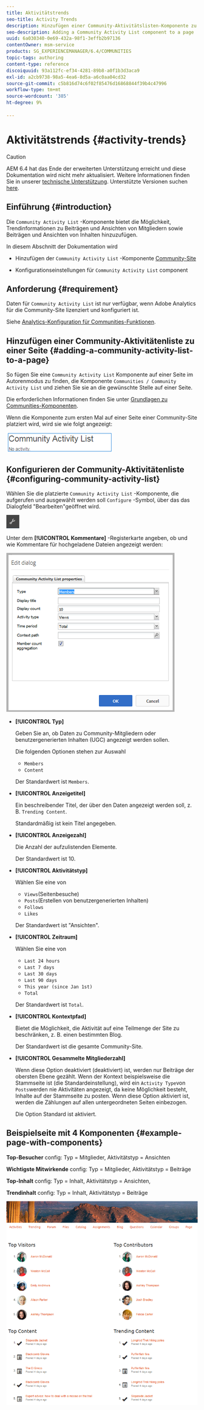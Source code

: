 ```yaml
---
title: Aktivitätstrends
seo-title: Activity Trends
description: Hinzufügen einer Community-Aktivitätslisten-Komponente zu einer Seite
seo-description: Adding a Community Activity List component to a page
uuid: 6a030340-0e69-432a-98f1-3effb2b97136
contentOwner: msm-service
products: SG_EXPERIENCEMANAGER/6.4/COMMUNITIES
topic-tags: authoring
content-type: reference
discoiquuid: 93a112fc-ef34-4281-89b8-a0f1b3d3aca9
exl-id: a2cb9738-98a5-4ea6-8d5a-a6c0aa04cd32
source-git-commit: c5b816d74c6f02f85476d16868844f39b4c47996
workflow-type: tm+mt
source-wordcount: '385'
ht-degree: 9%

---
```


# Aktivitätstrends {#activity-trends}

>[!CAUTION]
>
>AEM 6.4 hat das Ende der erweiterten Unterstützung erreicht und diese Dokumentation wird nicht mehr aktualisiert. Weitere Informationen finden Sie in unserer [technische Unterstützung](https://helpx.adobe.com/de/support/programs/eol-matrix.html). Unterstützte Versionen suchen [here](https://experienceleague.adobe.com/docs/?lang=de).

## Einführung {#introduction}

Die `Community Activity List` -Komponente bietet die Möglichkeit, Trendinformationen zu Beiträgen und Ansichten von Mitgliedern sowie Beiträgen und Ansichten von Inhalten hinzuzufügen.

In diesem Abschnitt der Dokumentation wird

* Hinzufügen der `Community Activity List` -Komponente [Community-Site](overview.md#community-sites)

* Konfigurationseinstellungen für `Community Activity List` component

## Anforderung {#requirement}

Daten für `Community Activity List` ist nur verfügbar, wenn Adobe Analytics für die Community-Site lizenziert und konfiguriert ist.

Siehe [Analytics-Konfiguration für Communities-Funktionen](analytics.md).

## Hinzufügen einer Community-Aktivitätenliste zu einer Seite {#adding-a-community-activity-list-to-a-page}

So fügen Sie eine `Community Activity List` Komponente auf einer Seite im Autorenmodus zu finden, die Komponente `Communities / Community Activity List` und ziehen Sie sie an die gewünschte Stelle auf einer Seite.

Die erforderlichen Informationen finden Sie unter [Grundlagen zu Communities-Komponenten](basics.md).

Wenn die Komponente zum ersten Mal auf einer Seite einer Community-Site platziert wird, wird sie wie folgt angezeigt:

![chlimage_1-227](assets/chlimage_1-227.png)

## Konfigurieren der Community-Aktivitätenliste  {#configuring-community-activity-list}

Wählen Sie die platzierte `Community Activity List` -Komponente, die aufgerufen und ausgewählt werden soll `Configure` -Symbol, über das das Dialogfeld &quot;Bearbeiten&quot;geöffnet wird.

![chlimage_1-228](assets/chlimage_1-228.png)

Unter dem **[!UICONTROL Kommentare]** -Registerkarte angeben, ob und wie Kommentare für hochgeladene Dateien angezeigt werden:

![chlimage_1-229](assets/chlimage_1-229.png)

* **[!UICONTROL Typ]**

   Geben Sie an, ob Daten zu Community-Mitgliedern oder benutzergenerierten Inhalten (UGC) angezeigt werden sollen.

   Die folgenden Optionen stehen zur Auswahl
   * `Members`
   * `Content`

   Der Standardwert ist `Members`.

* **[!UICONTROL Anzeigetitel]**

   Ein beschreibender Titel, der über den Daten angezeigt werden soll, z. B. `Trending Content`.

   Standardmäßig ist kein Titel angegeben.

* **[!UICONTROL Anzeigezahl]**

   Die Anzahl der aufzulistenden Elemente.

   Der Standardwert ist 10.

* **[!UICONTROL Aktivitätstyp]**

   Wählen Sie eine von
   * `Views`(Seitenbesuche)
   * `Posts`(Erstellen von benutzergenerierten Inhalten)
   * `Follows`
   * `Likes`

   Der Standardwert ist &quot;Ansichten&quot;.

* **[!UICONTROL Zeitraum]**

   Wählen Sie eine von
   * `Last 24 hours`
   * `Last 7 days`
   * `Last 30 days`
   * `Last 90 days`
   * `This year (since Jan 1st)`
   * `Total`

   Der Standardwert ist `Total`.

* **[!UICONTROL Kontextpfad]**

   Bietet die Möglichkeit, die Aktivität auf eine Teilmenge der Site zu beschränken, z. B. einen bestimmten Blog.

   Der Standardwert ist die gesamte Community-Site.

* **[!UICONTROL Gesammelte Mitgliederzahl]**

   Wenn diese Option deaktiviert (deaktiviert) ist, werden nur Beiträge der obersten Ebene gezählt. Wenn der Kontext beispielsweise die Stammseite ist (die Standardeinstellung), wird ein `Activity Type`von `Posts`werden nie Aktivitäten angezeigt, da keine Möglichkeit besteht, Inhalte auf der Stammseite zu posten. Wenn diese Option aktiviert ist, werden die Zählungen auf allen untergeordneten Seiten einbezogen.

   Die Option Standard ist aktiviert.

## Beispielseite mit 4 Komponenten {#example-page-with-components}

**Top-Besucher** config: Typ = Mitglieder, Aktivitätstyp = Ansichten

**Wichtigste Mitwirkende** config: Typ = Mitglieder, Aktivitätstyp = Beiträge

**Top-Inhalt** config: Typ = Inhalt, Aktivitätstyp = Ansichten,

**Trendinhalt** config: Typ = Inhalt, Aktivitätstyp = Beiträge

![chlimage_1-230](assets/chlimage_1-230.png)
